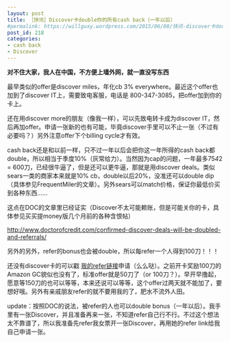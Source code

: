 ```yaml
---
layout: post
title: ［快讯］Discover卡double你的所有cash back（一年以后）
#permalink: https://willguxy.wordpress.com/2015/06/08/快讯-discover卡double你的所有cash-back（一年以后）/index.html
post_id: 218
categories: 
- cash back
- Discover
---
```


**对不住大家，我人在中国，不方便上墙外网，就一直没写东西**

最早类似的offer是discover miles，年化cb 3% everywhere。最近这个offer也加到了discover IT上，需要致电客服，电话是
800-347-3085，把offer加到你的卡上。

还在用discover more的朋友（像我一样），可以先致电转卡成为discover IT，然后再加offer。申请一张新的也有可能，毕竟discover手里可以不止一张（不过有必要吗？）另外注意offer下个billing cycle才有效。

cash back还是和以前一样，只不过一年以后会把你这一年所得的cash back都double，所以相当于季度10%（灰常给力）。当然因为cap的问题，一年最多75*4*2 = 600刀，已经很牛逼了，但是还可以更牛逼，那就是用discover deals。类似sears一类的商家本来就是10% cb，double以后20%，没准还可以double dip（具体参见FrequentMiler的文章）。另外sears可以match价格，保证你最低价买到各种东西……

这点在DOC的文章里已经证实（Discover不太可能赖账，但是可能关你的卡，具体参见买买提money版几个月前的各种含恨帖）

http://www.doctorofcredit.com/confirmed-discover-deals-will-be-doubled-and-referrals/

另外的另外，refer的bonus也会被double，所以每refer一个人得到100刀！！！

还没有discover卡的可以戳
[我的refer链接](http://bit.ly/1yXIi1l)申请（么么哒）。之前开卡奖励100刀的Amazon GC貌似也没有了，标准offer就是50刀了（or 100刀？）。早开早撸起，
愿意等150刀的也可以等等，本来还说可以等等，这个offer过两天就不能加了，要想好哦。另外有亲戚朋友refer的就不要用我的了，肥水不流外人田。

update：按照DOC的说法，被refer的人也可以double bonus（一年以后）。我手里有一张Discover，并且准备再来一张，不知道refer自己行不行。不过这个想法太不靠谱了，所以我准备先refer我女票开一张Discover，再用她的refer link给我自己申请一张。
